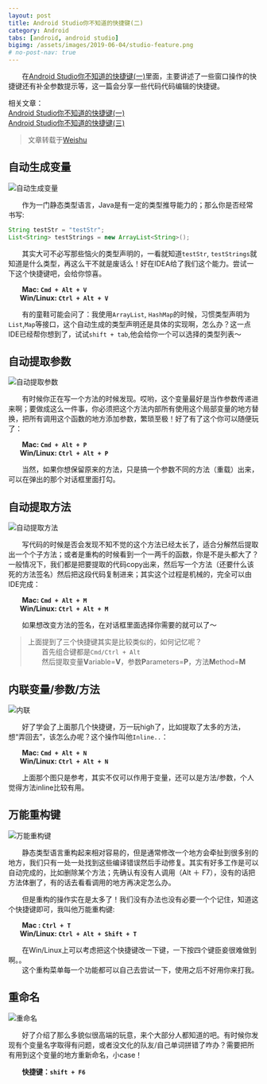 ```yaml
---
layout: post
title: Android Studio你不知道的快捷键(二)
category: Android
tabs: [android, android studio]
bigimg: /assets/images/2019-06-04/studio-feature.png
# no-post-nav: true
---
```


&#160; &#160; &#160; &#160;在[Android Studio你不知道的快捷键(一)](https://leno23.github.io/android/2019/06/04/android-studio-hotkey-1.html)里面，主要讲述了一些窗口操作的快捷键还有补全参数提示等，这一篇会分享一些代码代码编辑的快捷键。

相关文章：  
[Android Studio你不知道的快捷键(一)](https://leno23.github.io/android/2019/06/04/android-studio-hotkey-1.html)  
[Android Studio你不知道的快捷键(三)](https://leno23.github.io/android/2019/06/10/android-studio-hotkey-3.html)

>文章转载于[Weishu](http://weishu.me/2015/12/12/shortcut-of-android-studio-you-may-not-know-2/)

## 自动生成变量

![自动生成变量](https://raw.githubusercontent.com/leno23/leno23.github.io.assets/master/images/2019-06-05/blog-1.gif "自动生成变量")

&#160; &#160; &#160; &#160;作为一门静态类型语言，Java是有一定的类型推导能力的；那么你是否经常书写:

```java
String testStr = "testStr";
List<String> testStrings = new ArrayList<String>();
```
&#160; &#160; &#160; &#160;其实大可不必写那些恼火的类型声明的，一看就知道`testStr`, `testStrings`就知道是什么类型，再这么干不就是废话么！好在IDEA给了我们这个能力。尝试一下这个快捷键吧，会给你惊喜。

&#160; &#160; &#160; &#160;**Mac: `Cmd + Alt + V`  
&#160; &#160; &#160; &#160;Win/Linux: `Ctrl + Alt + V`**  

&#160; &#160; &#160; &#160;有的童鞋可能会问了：我使用`ArrayList`, `HashMap`的时候，习惯类型声明为`List`,`Map`等接口，这个自动生成的类型声明还是具体的实现啊，怎么办？这一点IDE已经帮你想到了，试试`shift + tab`,他会给你一个可以选择的类型列表～

## 自动提取参数

![自动提取参数](https://raw.githubusercontent.com/leno23/leno23.github.io.assets/master/images/2019-06-05/blog-2.gif "自动提取参数")

&#160; &#160; &#160; &#160;有时候你正在写一个方法的时候发现。哎哟，这个变量最好是当作参数传递进来啊；要做成这么一件事，你必须把这个方法内部所有使用这个局部变量的地方替换，把所有调用这个函数的地方添加参数，繁琐至极！好了有了这个你可以随便玩了：

&#160; &#160; &#160; &#160;**Mac: `Cmd + Alt + P`  
&#160; &#160; &#160; &#160;Win/Linux: `Ctrl + Alt + P`**  

&#160; &#160; &#160; &#160;当然，如果你想保留原来的方法，只是搞一个参数不同的方法（重载）出来，可以在弹出的那个对话框里面打勾。

## 自动提取方法

![自动提取方法](https://raw.githubusercontent.com/leno23/leno23.github.io.assets/master/images/2019-06-05/blog-3.gif "自动提取方法")

&#160; &#160; &#160; &#160;写代码的时候是否会发现不知不觉的这个方法已经太长了，适合分解然后提取出一个个子方法；或者是重构的时候看到一个一两千的函数，你是不是头都大了？一般情况下，我们都是把要提取的代码copy出来，然后写一个方法（还要什么该死的方法签名）然后把这段代码复制进来；其实这个过程是机械的，完全可以由IDE完成：

&#160; &#160; &#160; &#160;**Mac: `Cmd + Alt + M`  
&#160; &#160; &#160; &#160;Win/Linux: `Ctrl + Alt + M`**  

&#160; &#160; &#160; &#160;如果想改变方法的签名，在对话框里面选择你需要的就可以了～

>上面提到了三个快捷键其实是比较类似的，如何记忆呢？  
>&#160; &#160; &#160; &#160;首先组合键都是`Cmd/Ctrl + Alt`  
>&#160; &#160; &#160; &#160;然后提取变量**V**ariable=**V**，参数**P**arameters=**P**，方法**M**ethod=**M**

## 内联变量/参数/方法

![内联](https://raw.githubusercontent.com/leno23/leno23.github.io.assets/master/images/2019-06-05/blog-4.gif "内联")

&#160; &#160; &#160; &#160;好了学会了上面那几个快捷键，万一玩high了，比如提取了太多的方法，想“弄回去”，该怎么办呢？这个操作叫他`Inline..`：

&#160; &#160; &#160; &#160;**Mac: `Cmd + Alt + N`  
&#160; &#160; &#160; &#160;Win/Linux: `Ctrl + Alt + N`**

&#160; &#160; &#160; &#160;上面那个图只是参考，其实不仅可以作用于变量，还可以是方法/参数，个人觉得方法inline比较有用。

## 万能重构键

![万能重构键](https://raw.githubusercontent.com/leno23/leno23.github.io.assets/master/images/2019-06-05/blog-5.png "万能重构键")

&#160; &#160; &#160; &#160;静态类型语言重构起来相对容易的，但是通常修改一个地方会牵扯到很多别的地方，我们只有一处一处找到这些编译错误然后手动修复。其实有好多工作是可以自动完成的，比如删除某个方法；先确认有没有人调用（Alt ＋ F7），没有的话把方法体删了，有的话去看看调用的地方再决定怎么办。

&#160; &#160; &#160; &#160;但是重构的操作实在是太多了！我们没有办法也没有必要一个个记住，知道这个快捷键即可，我叫他万能重构键:

&#160; &#160; &#160; &#160;**Mac : `Ctrl + T`  
&#160; &#160; &#160; &#160;Win/Linux: `Ctrl + Alt + Shift + T`**

&#160; &#160; &#160; &#160;在Win/Linux上可以考虑把这个快捷键改一下键，一下按四个键臣妾很难做到啊。。  
&#160; &#160; &#160; &#160;这个重构菜单每一个功能都可以自己去尝试一下，使用之后不好用你来打我。

## 重命名

![重命名](https://raw.githubusercontent.com/leno23/leno23.github.io.assets/master/images/2019-06-05/blog-6.gif "重命名")

&#160; &#160; &#160; &#160;好了介绍了那么多貌似很高端的玩意，来个大部分人都知道的吧。有时候你发现有个变量名字取得有问题，或者没文化的队友/自己单词拼错了咋办？需要把所有用到这个变量的地方重新命名，小case！

&#160; &#160; &#160; &#160;**快捷键：`shift + F6`**